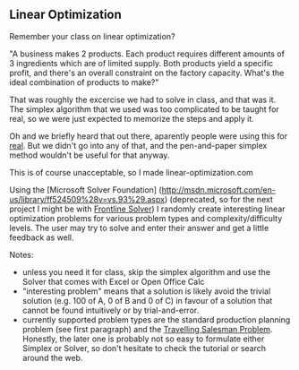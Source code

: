 Linear Optimization
-------------------

Remember your class on linear optimization? 

"A business makes 2 products. Each product requires different amounts of 3 ingredients which are of limited supply. Both products yield a specific profit, and there's an overall constraint on the factory capacity. What's the ideal combination of products to make?"

That was roughly the excercise we had to solve in class, and that was it. The simplex algorithm that we used was too complicated to be taught for real, so we were just expected to memorize the steps and apply it.

Oh and we briefly heard that out there, aparently people were using this for  [real](https://en.wikipedia.org/wiki/Operations_research#Problems_addressed). But we didn't go into any of that, and the pen-and-paper simplex method wouldn't be useful for that anyway.

This is of course unacceptable, so I made linear-optimization.com

Using the [Microsoft Solver Foundation] (http://msdn.microsoft.com/en-us/library/ff524509%28v=vs.93%29.aspx) (deprecated, so for the next project I might be with [Frontline Solver](http://www.solver.com/)) I randomly create interesting linear optimization problems for various problem types and complexity/difficulty levels. The user may try to solve and enter their answer and get a little feedback as well.

Notes: 
- unless you need it for class, skip the simplex algorithm and use the Solver that comes with Excel or Open Office Calc
- "interesting problem" means that a solution is likely avoid the trivial solution (e.g. 100 of A, 0 of B and 0 of C) in favour of a solution that cannot be found intuitively or by trial-and-error.
- currently supported problem types are the standard production planning problem (see first paragraph) and the [Travelling Salesman Problem](https://en.wikipedia.org/wiki/Travelling_salesman_problem). Honestly, the later one is probably not so easy to formulate either Simplex or Solver, so don't hesitate to check the tutorial or search around the web.


 
